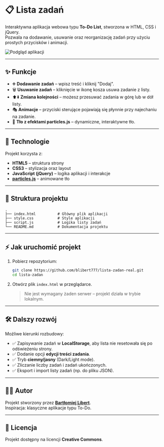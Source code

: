 # 📋 Lista zadań  

Interaktywna aplikacja webowa typu **To-Do List**, stworzona w HTML, CSS i jQuery.  
Pozwala na dodawanie, usuwanie oraz reorganizację zadań przy użyciu prostych przycisków i animacji.  

![Podgląd aplikacji](img/screenshot.png)

---

## ✨ Funkcje  

- ➕ **Dodawanie zadań** – wpisz treść i kliknij "Dodaj".  
- 🗑️ **Usuwanie zadań** – kliknięcie w ikonę kosza usuwa zadanie z listy.  
- ⬆️⬇️ **Zmiana kolejności** – możesz przesuwać zadania w górę lub w dół listy.  
- 🎭 **Animacje** – przyciski sterujące pojawiają się płynnie przy najechaniu na zadanie.  
- 🌌 **Tło z efektami particles.js** – dynamiczne, interaktywne tło.  

---

## 🚀 Technologie  

Projekt korzysta z:  

- **HTML5** – struktura strony  
- **CSS3** – stylizacja oraz layout  
- **JavaScript (jQuery)** – logika aplikacji i interakcje  
- **[particles.js](https://github.com/VincentGarreau/particles.js/)** – animowane tło  

---

## 📂 Struktura projektu  

```
.
├── index.html          # Główny plik aplikacji
├── style.css           # Style aplikacji
├── script.js           # Logika listy zadań
└── README.md           # Dokumentacja projektu
```

---

## ⚡ Jak uruchomić projekt  

1. Pobierz repozytorium:  
   ```bash
   git clone https://github.com/blibert777/lista-zadan-real.git
   cd lista-zadan
   ```

2. Otwórz plik `index.html` w przeglądarce.  
   > Nie jest wymagany żaden serwer – projekt działa w trybie lokalnym.  

---

## 🛠️ Dalszy rozwój  

Możliwe kierunki rozbudowy:  

- ✅ Zapisywanie zadań w **LocalStorage**, aby lista nie resetowała się po odświeżeniu strony.  
- ✅ Dodanie opcji **edycji treści zadania**.  
- ✅ Tryb **ciemny/jasny** (Dark/Light mode).  
- ✅ Zliczanie liczby zadań i zadań ukończonych.  
- ✅ Eksport i import listy zadań (np. do pliku JSON).  

---

## 👨‍💻 Autor  

Projekt stworzony przez **[Bartłomiej Libert](https://github.com/blibert777)**.  
Inspiracja: klasyczne aplikacje typu To-Do.  

---

## 📜 Licencja  

Projekt dostępny na licencji **Creative Commons**.  
